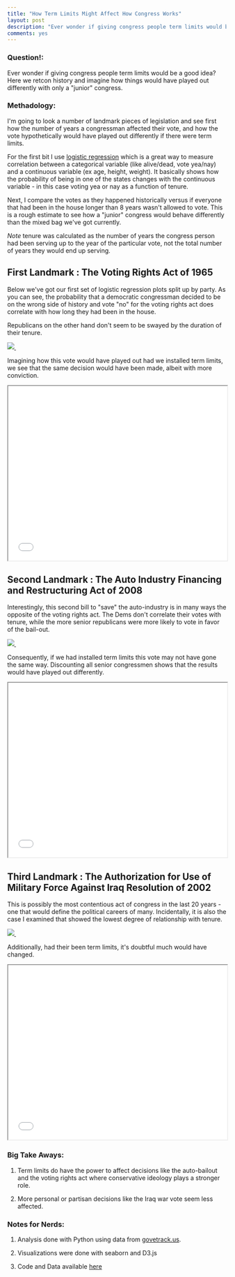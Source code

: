 ```yaml
---
title: "How Term Limits Might Affect How Congress Works"
layout: post
description: "Ever wonder if giving congress people term limits would be a good idea? Here, I use logistic regression to look at a few landmark pieces of legislation and determine what role (if any) limiting term limits would play on the outcome of the vote"
comments: yes
---
```


### Question!:

Ever wonder if giving congress people term limits would be a good idea? Here we retcon history and imagine how things would have played out differently with only a "junior" congress.

### Methadology:
I'm going to look a number of landmark pieces of legislation and see first how the number of years a congressman affected their vote, and how the vote hypothetically would have played out differently if there were term limits.

For the first bit I use [logistic regression](https://en.wikipedia.org/wiki/Logistic_regression) which is a great way to measure correlation between a categorical variable (like alive/dead, vote yea/nay) and a continuous variable (ex age, height, weight). It basically shows how the probability of being in one of the states changes with the continuous variable - in this case voting yea or nay as a function of tenure.

Next, I compare the votes as they happened historically versus if everyone that had been in the house longer than 8 years wasn't allowed to vote. This is a rough estimate to see how a "junior" congress would behave differently than the mixed bag we've got currently.

*Note* tenure was calculated as the number of years the congress person had been serving up to the year of the particular vote, not the total number of years they would end up serving.

## First Landmark : The Voting Rights Act of 1965

Below we've got our first set of logistic regression plots split up by party. As you can see, the probability that a democratic congressman decided to be on the wrong side of history and vote "no" for the voting rights act does correlate with how long they had been in the house.

Republicans on the other hand don't seem to be swayed by the duration of their tenure.

<a href="/res/blog_4/0.png">
<img src="/res/blog_4/0.png">
</a>﻿

Imagining how this vote would have played out had we installed term limits, we see that the same decision would have been made, albeit with more conviction.

<iframe src="/res/blog_4/donut1.html" width="100%" height="400"  scrolling="no"></iframe>

## Second Landmark : The Auto Industry Financing and Restructuring Act of 2008

Interestingly, this second bill to "save" the auto-industry is in many ways the opposite of the voting rights act. The Dems don't correlate their votes with tenure, while the more senior republicans were more likely to vote in favor of the bail-out.

<a href="/res/blog_4/1.png">
<img src="/res/blog_4/1.png">
</a>﻿

Consequently, if we had installed term limits this vote may not have gone the same way. Discounting all senior congressmen shows that the results would have played out differently.

<iframe src="/res/blog_4/donut2.html" width="100%" height="400"  scrolling="no"></iframe>

## Third Landmark : The Authorization for Use of Military Force Against Iraq Resolution of 2002

This is possibly the most contentious act of congress in the last 20 years - one that would define the political careers of many. Incidentally, it is also the case I examined that showed the lowest degree of relationship with tenure.

<a href="/res/blog_4/2.png">
<img src="/res/blog_4/2.png">
</a>﻿

Additionally, had their been term limits, it's doubtful much would have changed.

<iframe src="/res/blog_4/donut3.html" width="100%" height="400"  scrolling="no"></iframe>

### Big Take Aways:
1. Term limits do have the power to affect decisions like the auto-bailout and the voting rights act where conservative ideology plays a stronger role.

2. More personal or partisan decisions like the Iraq war vote seem less affected.

### Notes for Nerds:
1. Analysis done with Python using data from [govetrack.us](https://www.govtrack.us/).

2. Visualizations were done with seaborn and D3.js

3. Code and Data available [here](https://github.com/NicholasARossi/Congressional-Tenure-Analysis)
